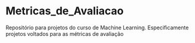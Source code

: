 # Metricas_de_Avaliacao
Repositório para projetos do curso de Machine Learning. Especificamente projetos voltados para as métricas de avaliação
